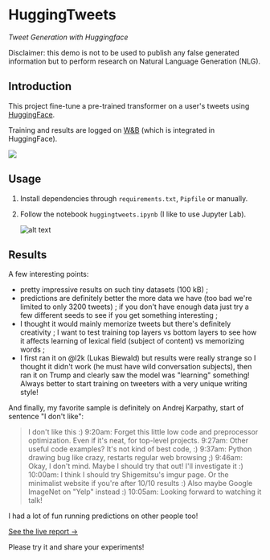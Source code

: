 # HuggingTweets

*Tweet Generation with Huggingface*

Disclaimer: this demo is not to be used to publish any false generated information but to perform research on Natural Language Generation (NLG).

## Introduction

This project fine-tune a pre-trained transformer on a user's tweets using [HuggingFace](https://huggingface.co/).

Training and results are logged on [W&B](https://docs.wandb.com/huggingface) (which is integrated in HuggingFace).

![](https://i.imgur.com/vnejHGh.png)

## Usage

1. Install dependencies through `requirements.txt`, `Pipfile` or manually.
2. Follow the notebook `huggingtweets.ipynb` (I like to use Jupyter Lab).

   ![alt text](imgs/results.png)

## Results

A few interesting points:

* pretty impressive results on such tiny datasets (100 kB) ;
* predictions are definitely better the more data we have (too bad we're limited to only 3200 tweets) ; if you don't have enough data just try a few different seeds to see if you get something interesting ;
* I thought it would mainly memorize tweets but there's definitely creativity ; I want to test training top layers vs bottom layers to see how it affects learning of lexical field (subject of content) vs memorizing words ;
* I first ran it on @l2k (Lukas Biewald) but results were really strange so I thought it didn't work (he must have wild conversation subjects), then ran it on Trump and clearly saw the model was "learning" something! Always better to start training on tweeters with a very unique writing style!

And finally, my favorite sample is definitely on Andrej Karpathy, start of sentence "I don't like":

> I don't like this :) 9:20am: Forget this little low code and preprocessor optimization. Even if it's neat, for top-level projects. 9:27am: Other useful code examples? It's not kind of best code, :) 9:37am: Python drawing bug like crazy, restarts regular web browsing ;) 9:46am: Okay, I don't mind. Maybe I should try that out! I'll investigate it :) 10:00am: I think I should try Shigemitsu's imgur page. Or the minimalist website if you're after 10/10 results :) Also maybe Google ImageNet on "Yelp" instead :) 10:05am: Looking forward to watching it talk!

I had a lot of fun running predictions on other people too!

[See the live report → ](https://app.wandb.ai/borisd13/huggingface-twitter?workspace=user-borisd13)

Please try it and share your experiments!